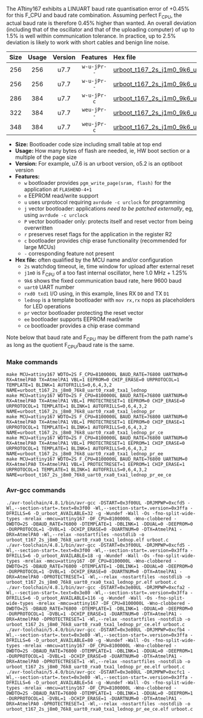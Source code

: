 The ATtiny167 exhibits a LINUART baud rate quantisation error of +0.45% for this F_CPU and baud rate combination. Assuming perfect F<sub>CPU</sub>, the actual baud rate is therefore 0.45% higher than wanted. An overall deviation (including that of the oscillator and that of the uploading computer) of up to 1.5% is well within communication tolerance. In practice, up to 2.5% deviation is likely to work with short cables and benign line noise.

|Size|Usage|Version|Features|Hex file|
|:-:|:-:|:-:|:-:|:--|
|256|256|u7.7|`w-u-jPr--`|[urboot_t167_2s_j1m0_9k6_uart0_rxa0_txa1_lednop.hex](https://raw.githubusercontent.com/stefanrueger/urboot.hex/main/boards/digispark-pro/attiny167/watchdog_2_s/internal_oscillator_j%2B1.25%25/%2B1m000000_hz/%2B%2B%2B9k6_baud/uart0_rxa0_txa1/lednop/urboot_t167_2s_j1m0_9k6_uart0_rxa0_txa1_lednop.hex)|
|256|256|u7.7|`w-u-jPr--`|[urboot_t167_2s_j1m0_9k6_uart0_rxa0_txa1_lednop_pr.hex](https://raw.githubusercontent.com/stefanrueger/urboot.hex/main/boards/digispark-pro/attiny167/watchdog_2_s/internal_oscillator_j%2B1.25%25/%2B1m000000_hz/%2B%2B%2B9k6_baud/uart0_rxa0_txa1/lednop/urboot_t167_2s_j1m0_9k6_uart0_rxa0_txa1_lednop_pr.hex)|
|286|384|u7.7|`w-u-jPr-c`|[urboot_t167_2s_j1m0_9k6_uart0_rxa0_txa1_lednop_pr_ce.hex](https://raw.githubusercontent.com/stefanrueger/urboot.hex/main/boards/digispark-pro/attiny167/watchdog_2_s/internal_oscillator_j%2B1.25%25/%2B1m000000_hz/%2B%2B%2B9k6_baud/uart0_rxa0_txa1/lednop/urboot_t167_2s_j1m0_9k6_uart0_rxa0_txa1_lednop_pr_ce.hex)|
|322|384|u7.7|`weu-jPr--`|[urboot_t167_2s_j1m0_9k6_uart0_rxa0_txa1_lednop_pr_ee.hex](https://raw.githubusercontent.com/stefanrueger/urboot.hex/main/boards/digispark-pro/attiny167/watchdog_2_s/internal_oscillator_j%2B1.25%25/%2B1m000000_hz/%2B%2B%2B9k6_baud/uart0_rxa0_txa1/lednop/urboot_t167_2s_j1m0_9k6_uart0_rxa0_txa1_lednop_pr_ee.hex)|
|348|384|u7.7|`weu-jPr-c`|[urboot_t167_2s_j1m0_9k6_uart0_rxa0_txa1_lednop_pr_ee_ce.hex](https://raw.githubusercontent.com/stefanrueger/urboot.hex/main/boards/digispark-pro/attiny167/watchdog_2_s/internal_oscillator_j%2B1.25%25/%2B1m000000_hz/%2B%2B%2B9k6_baud/uart0_rxa0_txa1/lednop/urboot_t167_2s_j1m0_9k6_uart0_rxa0_txa1_lednop_pr_ee_ce.hex)|

- **Size:** Bootloader code size including small table at top end
- **Usage:** How many bytes of flash are needed, ie, HW boot section or a multiple of the page size
- **Version:** For example, u7.6 is an urboot version, o5.2 is an optiboot version
- **Features:**
  + `w` bootloader provides `pgm_write_page(sram, flash)` for the application at `FLASHEND-4+1`
  + `e` EEPROM read/write support
  + `u` uses urprotocol requiring `avrdude -c urclock` for programming
  + `j` vector bootloader: applications *need to be patched externally*, eg, using `avrdude -c urclock`
  + `P` vector bootloader only: protects itself and reset vector from being overwritten
  + `r` preserves reset flags for the application in the register R2
  + `c` bootloader provides chip erase functionality (recommended for large MCUs)
  + `-` corresponding feature not present
- **Hex file:** often qualified by the MCU name and/or configuration
  + `2s` watchdog timeout, ie, time window for upload after external reset
  + `j1m0` is F<sub>CPU</sub> of a too fast internal oscillator, here 1.0 MHz + 1.25%
  + `9k6` shows the fixed communication baud rate, here 9600 baud
  + `uart0` UART number
  + `rxd0 txd1` I/O using, in this example, lines RX `D0` and TX `D1`
  + `lednop` is a template bootloader with `mov rx,rx` nops as placeholders for LED operations
  + `pr` vector bootloader protecting the reset vector
  + `ee` bootloader supports EEPROM read/write
  + `ce` bootloader provides a chip erase command


Note below that baud rate and F<sub>CPU</sub> may be different from the path name's as long as the quotient F<sub>CPU</sub>/baud rate is the same.

### Make commands
```
make MCU=attiny167 WDTO=2S F_CPU=8100000L BAUD_RATE=76800 UARTNUM=0 RX=AtmelPA0 TX=AtmelPA1 VBL=1 EEPROM=0 CHIP_ERASE=0 URPROTOCOL=1 TEMPLATE=1 BLINK=1 AUTOFRILLS=0,6,4,3,2 NAME=urboot_t167_2s_j8m0_76k8_uart0_rxa0_txa1_lednop
make MCU=attiny167 WDTO=2S F_CPU=8100000L BAUD_RATE=76800 UARTNUM=0 RX=AtmelPA0 TX=AtmelPA1 VBL=1 PROTECTRESET=1 EEPROM=0 CHIP_ERASE=0 URPROTOCOL=1 TEMPLATE=1 BLINK=1 AUTOFRILLS=0,6,4,3,2 NAME=urboot_t167_2s_j8m0_76k8_uart0_rxa0_txa1_lednop_pr
make MCU=attiny167 WDTO=2S F_CPU=8100000L BAUD_RATE=76800 UARTNUM=0 RX=AtmelPA0 TX=AtmelPA1 VBL=1 PROTECTRESET=1 EEPROM=0 CHIP_ERASE=1 URPROTOCOL=1 TEMPLATE=1 BLINK=1 AUTOFRILLS=0,6,4,3,2 NAME=urboot_t167_2s_j8m0_76k8_uart0_rxa0_txa1_lednop_pr_ce
make MCU=attiny167 WDTO=2S F_CPU=8100000L BAUD_RATE=76800 UARTNUM=0 RX=AtmelPA0 TX=AtmelPA1 VBL=1 PROTECTRESET=1 EEPROM=1 CHIP_ERASE=0 URPROTOCOL=1 TEMPLATE=1 BLINK=1 AUTOFRILLS=0,6,4,3,2 NAME=urboot_t167_2s_j8m0_76k8_uart0_rxa0_txa1_lednop_pr_ee
make MCU=attiny167 WDTO=2S F_CPU=8100000L BAUD_RATE=76800 UARTNUM=0 RX=AtmelPA0 TX=AtmelPA1 VBL=1 PROTECTRESET=1 EEPROM=1 CHIP_ERASE=1 URPROTOCOL=1 TEMPLATE=1 BLINK=1 AUTOFRILLS=0,6,4,3,2 NAME=urboot_t167_2s_j8m0_76k8_uart0_rxa0_txa1_lednop_pr_ee_ce
```

### Avr-gcc commands
```
./avr-toolchain/4.8.1/bin/avr-gcc -DSTART=0x3f00UL -DRJMPWP=0xcfd5 -Wl,--section-start=.text=0x3f00 -Wl,--section-start=.version=0x3ffa -DFRILLS=6 -D_urboot_AVAILABLE=32 -g -Wundef -Wall -Os -fno-split-wide-types -mrelax -mmcu=attiny167 -DF_CPU=8100000L -Wno-clobbered -DWDTO=2S -DBAUD_RATE=76800 -DTEMPLATE=1 -DBLINK=1 -DDUAL=0 -DEEPROM=0 -DURPROTOCOL=1 -DVBL=1 -DCHIP_ERASE=0 -DUARTNUM=0 -DTX=AtmelPA1 -DRX=AtmelPA0 -Wl,--relax -nostartfiles -nostdlib -o urboot_t167_2s_j8m0_76k8_uart0_rxa0_txa1_lednop.elf urboot.c
./avr-toolchain/4.8.1/bin/avr-gcc -DSTART=0x3f00UL -DRJMPWP=0xcfd5 -Wl,--section-start=.text=0x3f00 -Wl,--section-start=.version=0x3ffa -DFRILLS=6 -D_urboot_AVAILABLE=18 -g -Wundef -Wall -Os -fno-split-wide-types -mrelax -mmcu=attiny167 -DF_CPU=8100000L -Wno-clobbered -DWDTO=2S -DBAUD_RATE=76800 -DTEMPLATE=1 -DBLINK=1 -DDUAL=0 -DEEPROM=0 -DURPROTOCOL=1 -DVBL=1 -DCHIP_ERASE=0 -DUARTNUM=0 -DTX=AtmelPA1 -DRX=AtmelPA0 -DPROTECTRESET=1 -Wl,--relax -nostartfiles -nostdlib -o urboot_t167_2s_j8m0_76k8_uart0_rxa0_txa1_lednop_pr.elf urboot.c
./avr-toolchain/4.8.1/bin/avr-gcc -DSTART=0x3e80UL -DRJMPWP=0xcfa2 -Wl,--section-start=.text=0x3e80 -Wl,--section-start=.version=0x3ffa -DFRILLS=6 -D_urboot_AVAILABLE=116 -g -Wundef -Wall -Os -fno-split-wide-types -mrelax -mmcu=attiny167 -DF_CPU=8100000L -Wno-clobbered -DWDTO=2S -DBAUD_RATE=76800 -DTEMPLATE=1 -DBLINK=1 -DDUAL=0 -DEEPROM=0 -DURPROTOCOL=1 -DVBL=1 -DCHIP_ERASE=1 -DUARTNUM=0 -DTX=AtmelPA1 -DRX=AtmelPA0 -DPROTECTRESET=1 -Wl,--relax -nostartfiles -nostdlib -o urboot_t167_2s_j8m0_76k8_uart0_rxa0_txa1_lednop_pr_ce.elf urboot.c
./avr-toolchain/5.4.0/bin/avr-gcc -DSTART=0x3e80UL -DRJMPWP=0xcfb4 -Wl,--section-start=.text=0x3e80 -Wl,--section-start=.version=0x3ffa -DFRILLS=6 -D_urboot_AVAILABLE=80 -g -Wundef -Wall -Os -fno-split-wide-types -mrelax -mmcu=attiny167 -DF_CPU=8100000L -Wno-clobbered -DWDTO=2S -DBAUD_RATE=76800 -DTEMPLATE=1 -DBLINK=1 -DDUAL=0 -DEEPROM=1 -DURPROTOCOL=1 -DVBL=1 -DCHIP_ERASE=0 -DUARTNUM=0 -DTX=AtmelPA1 -DRX=AtmelPA0 -DPROTECTRESET=1 -Wl,--relax -nostartfiles -nostdlib -o urboot_t167_2s_j8m0_76k8_uart0_rxa0_txa1_lednop_pr_ee.elf urboot.c
./avr-toolchain/5.4.0/bin/avr-gcc -DSTART=0x3e80UL -DRJMPWP=0xcfc1 -Wl,--section-start=.text=0x3e80 -Wl,--section-start=.version=0x3ffa -DFRILLS=6 -D_urboot_AVAILABLE=54 -g -Wundef -Wall -Os -fno-split-wide-types -mrelax -mmcu=attiny167 -DF_CPU=8100000L -Wno-clobbered -DWDTO=2S -DBAUD_RATE=76800 -DTEMPLATE=1 -DBLINK=1 -DDUAL=0 -DEEPROM=1 -DURPROTOCOL=1 -DVBL=1 -DCHIP_ERASE=1 -DUARTNUM=0 -DTX=AtmelPA1 -DRX=AtmelPA0 -DPROTECTRESET=1 -Wl,--relax -nostartfiles -nostdlib -o urboot_t167_2s_j8m0_76k8_uart0_rxa0_txa1_lednop_pr_ee_ce.elf urboot.c
```

